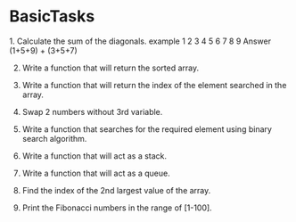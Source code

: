 # BasicTasks

1․ Calculate the sum of the diagonals․
example 
  1 2 3
  4 5 6
  7 8 9
Answer (1+5+9) + (3+5+7)

2. Write a function that will return the sorted array.

3. Write a function that will return the index of the element searched in the array.
 
4. Swap 2 numbers without 3rd variable.

5. Write a function that searches for the required element using binary search algorithm.

6. Write a function that will act as a stack.

7. Write a function that will act as a queue.

8. Find the index of the 2nd largest value of the array.

9. Print the Fibonacci numbers in the range of [1-100].
